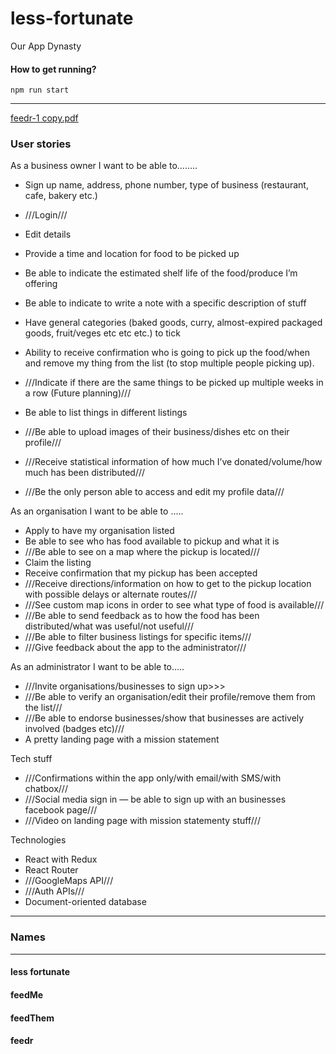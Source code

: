 # less-fortunate
Our App Dynasty

#### How to get running?

```
npm run start
```

----

[feedr-1 copy.pdf](https://github.com/james-inglis-01/conways/files/1287622/feedr-1.copy.pdf)

### User stories

As a business owner I want to be able to……..

- Sign up name, address, phone number, type of business (restaurant, cafe, bakery etc.)

- ///Login///
- Edit details
- Provide a time and location for food to be picked up
- Be able to indicate the estimated shelf life of the food/produce I’m offering
- Be able to indicate to write a note with a specific description of stuff
- Have general categories (baked goods, curry, almost-expired packaged goods, fruit/veges etc etc etc.) to tick
- Ability to receive confirmation who is going to pick up the food/when and remove my thing from the list (to stop multiple people picking up).
- ///Indicate if there are the same things to be picked up multiple weeks in a row (Future planning)///
- Be able to list things in different listings
- ///Be able to upload images of their business/dishes etc on their profile///
- ///Receive statistical information of how much I’ve donated/volume/how much has been distributed///
- ///Be the only person able to access and edit my profile data///

As an organisation I want to be able to …..

- Apply to have my organisation listed
- Be able to see who has food available to pickup and what it is
- ///Be able to see on a map where the pickup is located///
- Claim the listing
- Receive confirmation that my pickup has been accepted
- ///Receive directions/information on how to get to the pickup location with possible delays or alternate routes///
- ///See custom map icons in order to see what type of food is available///
- ///Be able to send feedback as to how the food has been distributed/what was useful/not useful///
- ///Be able to filter business listings for specific items///
- ///Give feedback about the app to the administrator///


As an administrator I want to be able to…..

- ///Invite organisations/businesses to sign up>>>
- ///Be able to verify an organisation/edit their profile/remove them from the list///
- ///Be able to endorse businesses/show that businesses are actively involved (badges etc)///
- A pretty landing page with a mission statement

Tech stuff

- ///Confirmations within the app only/with email/with SMS/with chatbox///
- ///Social media sign in — be able to sign up with an businesses facebook page///
- ///Video on landing page with mission statementy stuff///


Technologies

- React with Redux
- React Router
- ///GoogleMaps API///
- ///Auth APIs///
- Document-oriented database

----

### Names

-----
#### less fortunate
#### feedMe
#### feedThem
#### feedr
